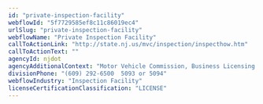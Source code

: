 ```yaml
---
id: "private-inspection-facility"
webflowId: "5f7729585ef8c11c86019ec4"
urlSlug: "private-inspection-facility"
webflowName: "Private Inspection Facility"
callToActionLink: "http://state.nj.us/mvc/inspection/inspecthow.htm"
callToActionText: ""
agencyId: njdot
agencyAdditionalContext: "Motor Vehicle Commission, Business Licensing Unit"
divisionPhone: "(609) 292-6500  5093 or 5094"
webflowIndustry: "Inspection Facility"
licenseCertificationClassification: "LICENSE"
---
```

